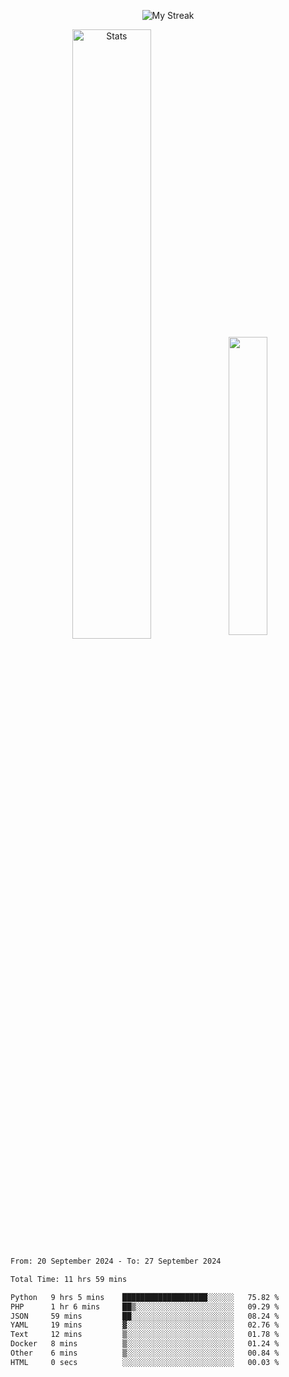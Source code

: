 <p align="center">
<picture>
  <source media="(prefers-color-scheme: dark)" srcset="http://github-readme-streak-stats.herokuapp.com?user=semolik&theme=dark&hide_border=true&background=DD272700">
  <img alt="My Streak" src="http://github-readme-streak-stats.herokuapp.com?user=semolik&hide_border=true">
</picture>
</p>
<div align="center">
  <picture>
    <source media="(prefers-color-scheme: dark)" srcset="https://github-readme-stats.vercel.app/api?username=semolik&show_icons=true&bg_color=DD272700&hide_border=true&theme=dark">
        <img alt="Stats" src="https://github-readme-stats.vercel.app/api?username=semolik&show_icons=true&bg_color=DD272700&hide_border=true" width="50%" >
  </picture>
  <sup>
  <picture>
  <source media="(prefers-color-scheme: dark)" srcset="https://github-readme-stats.vercel.app/api/top-langs/?username=semolik&layout=compact&hide_border=true&bg_color=DD272700&theme=dark">
  <img src="https://github-readme-stats.vercel.app/api/top-langs/?username=semolik&layout=compact&hide_border=true" width="35%" />
  </picture>
  </sup>
</div>
<!--START_SECTION:waka-->

```txt
From: 20 September 2024 - To: 27 September 2024

Total Time: 11 hrs 59 mins

Python   9 hrs 5 mins    ███████████████████░░░░░░   75.82 %
PHP      1 hr 6 mins     ██▒░░░░░░░░░░░░░░░░░░░░░░   09.29 %
JSON     59 mins         ██░░░░░░░░░░░░░░░░░░░░░░░   08.24 %
YAML     19 mins         ▓░░░░░░░░░░░░░░░░░░░░░░░░   02.76 %
Text     12 mins         ▒░░░░░░░░░░░░░░░░░░░░░░░░   01.78 %
Docker   8 mins          ▒░░░░░░░░░░░░░░░░░░░░░░░░   01.24 %
Other    6 mins          ▒░░░░░░░░░░░░░░░░░░░░░░░░   00.84 %
HTML     0 secs          ░░░░░░░░░░░░░░░░░░░░░░░░░   00.03 %
```

<!--END_SECTION:waka-->

